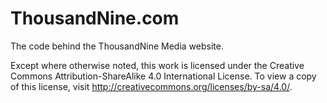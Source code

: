 # ThousandNine.com
The code behind the ThousandNine Media website.

Except where otherwise noted, this work is licensed under the Creative Commons Attribution-ShareAlike 4.0 International License. To view a copy of this license, visit
http://creativecommons.org/licenses/by-sa/4.0/.
